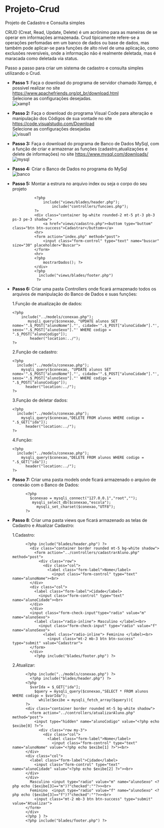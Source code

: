 # Projeto-Crud
Projeto de Cadastro e Consulta simples 

CRUD (Creat, Read, Update, Delete) é um acrônimo para as maneiras de se operar em informações armazenada. Crud tipicamente refere-se a operações perfomadas em um banco de dados ou base de dados, mas também pode aplicar-se para funções de alto nível de uma aplicação, como exclusões reversíveis, onde a informação não é realmente deletada, mas é maracada como deletada via status.

Passo a passo para criar um sistema de cadastro e consulta simples utilizando o Crud.

* **Passo 1:**
Faça o download do programa de servidor chamado Xampp, é possivel realizar no site <https://www.apachefriends.org/pt_br/download.html><br>
Selecione as configurações desejadas.<br>
![xamp1](https://user-images.githubusercontent.com/54907593/228075908-99eba831-a587-4fbd-8eef-15b35eb53374.jpg)

* **Passo 2:**
Faça o download do programa Visual Code para alteração e manipulação dos Códigos de sua vontade no site <https://code.visualstudio.com/Download><br>
Selecione as configurações desejadas <br>
![visual1](https://user-images.githubusercontent.com/54907593/228076053-3d82f4d3-856d-4668-ba3a-de69dee6ad77.png)


* **Passo 3:**
Faça o download do programa de Banco de Dados MySql, com a função de criar e armazenar as funções (cadastro,atualizações e delete de informações) no site <https://www.mysql.com/downloads/><br>
![mysql](https://user-images.githubusercontent.com/54907593/228076128-983407ea-7f07-4c74-a568-be1756936abc.png)


* **Passo 4:**
Criar o Banco de Dados no programa do MySql<br>
![banco](https://user-images.githubusercontent.com/54907593/228076109-216a92f8-09d8-4c45-b667-a332c66472c3.png)

                
* **Passo 5:**
Montar a estrura no arquivo index ou seja o corpo do seu projeto<br>
                
             
                <?php 
                    include("views/blades/header.php"); 
                        include("controllers/funcoes.php");
                ?>
                <div class="container bg-white rounded-2 mt-5 pt-3 pb-3 ps-3 pe-3 shadow">
                    <a href="views/cadastro.php"><buttom type="buttom" class="btn btn-success">Cadastrar</buttom></a>
                <hr>
                <form action="index.php" method="post">
                    <input class="form-control" type="text" name="buscar" size="30" placeholder="Buscar">
                </form>
                <hr>
                <?php 
                    mostrarDados(); ?>
                </div>
                <?php
                  include("views/blades/footer.php")
                 ?>

* **Passo 6:**
Criar uma pasta Controllers onde ficará armazenado todos os arquivos de manipulação do Banco de Dados e suas funções:
  
  1.Função de atualização de dados:
      
      <?php
          include("../models/conexao.php");
             mysqli_query($conexao, "UPDATE alunos SET nome='".$_POST["alunoNome"]."', cidade='".$_POST["alunoCidade"]."', sexo='".$_POST["alunoSexo"]."' WHERE codigo = ".$_POST["alunoCodigo"]);
              header("location:../");
      ?>
  
  2.Função de cadastro:
  
      <?php
        include("../models/conexao.php");
          mysqli_query($conexao, "UPDATE alunos SET nome='".$_POST["alunoNome"]."', cidade='".$_POST["alunoCidade"]."', sexo='".$_POST["alunoSexo"]."' WHERE codigo = ".$_POST["alunoCodigo"]);
            header("location:../");
      ?>

  3.Função de deletar dados:
  
      <?php
        include("../models/conexao.php");
          mysqli_query($conexao,"DELETE FROM alunos WHERE codigo = ".$_GET["ida"]);
            header("location:../");
      ?>
      
  4.Função:
  
      <?php
        include("../models/conexao.php");
          mysqli_query($conexao,"DELETE FROM alunos WHERE codigo = ".$_GET["ida"]);
            header("location:../");
      ?>
      
 * **Passo 7:**
 Criar uma pasta models onde ficará armazenado o arquivo de conexão com o Banco de Dados:
 
             <?php
               $conexao = mysqli_connect("127.0.0.1","root","");
                mysqli_select_db($conexao,"escola");
                  mysqli_set_charset($conexao,"UTF8");
             ?>
             
* **Passo 8**:
Criar uma pasta views que ficará armazenado as telas de Cadastro e Atualizar Cadastro:
          
  1.Cadastro:
  
            <?php include("blades/header.php") ?>
              <div class="container border rounded mt-5 bg-white shadow">
                <form action="../controllers/cadastrarAluno.php" method="post">
                  <div class="row">
                    <div class="col">
                      <label class="form-label">Nome</label>
                        <input class="form-control" type="text" name="alunoNome"><br>
              </div>
              <div class="col">
                <label class="form-label">Cidade</label>
                  <input class="form-control" type="text" name="alunoCidade"><br>
              </div>
              </div>
              <input class="form-check-input"type="radio" value="m" name="alunoSexo">
                <label class="radio-inline"> Masculino </label><br>
                  <input class="form-check-input" type="radio" value="f" name="alunoSexo">
                    <label class="radio-inline"> Feminino </label><br>
                      <input class="mt-2 mb-3 btn btn-success" type="submit" value="Cadastrar">
              </form>
              </div>
                <?php include("blades/footer.php") ?>
                
  2.Atualizar:
            
            <?php include("../models/conexao.php") ?>
              <?php include("blades/header.php") ?>
            <?php
              $varIda = $_GET["ida"];
                $query = mysqli_query($conexao,"SELECT * FROM alunos WHERE codigo = $varIda");
                  while($exibe = mysqli_fetch_array($query)){
            ?>
            <div class="container border rounded mt-5 bg-white shadow">
              <form action="../controllers/atualizarAluno.php" method="post">
                <input type="hidden" name="alunoCodigo" value="<?php echo $exibe[0] ?>">
                  <div class="row my-3">
                    <div class="col">
                      <label class="form-label">Nome</label>
                        <input class="form-control" type="text" name="alunoNome" value="<?php echo $exibe[1] ?>"><br>
            </div>
            <div class="col">
              <label class="form-label">Cidade</label>
                <input class="form-control" type="text" name="alunoCidade" value="<?php echo $exibe[2] ?>"><br>
            </div>
            </div>
              Masculino <input type="radio" value="m" name="alunoSexo" <?php echo ($exibe[3]=="m")?"checked":""?>><br>
              Feminino  <input type="radio" value="f" name="alunoSexo" <?php echo ($exibe[3]=="f")?"checked":""?>><br>
                <input class="mt-2 mb-3 btn btn-success" type="submit" value="Atualizar">
            </form>
            </div>
            <?php } ?>
            <?php include("blades/footer.php") ?>
            
            

